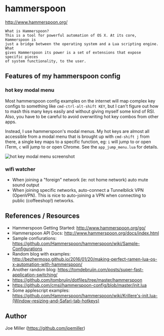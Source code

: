 hammerspoon
===========

http://www.hammerspoon.org/

```
What is Hammerspoon?
This is a tool for powerful automation of OS X. At its core, Hammerspoon is
just a bridge between the operating system and a Lua scripting engine. What
gives Hammerspoon its power is a set of extensions that expose specific pieces
of system functionality, to the user.
```

Features of my hammerspoon config
---------------------------------

### hot key modal menu

Most hammerspoon config examples on the internet will map complex key configs
to something like `cmd-ctrl-alt-shift KEY`, but I can't figure out how to mash
this many keys easily and without giving myself some kind of RSI. Also, you
have to be careful to avoid overwriting hot key combos from other apps.

Instead, I use hammerspoon's modal menus. My hot keys are almost all accessible
from a modal menu that is brought up with `cmd-shift j` from there, a single
key maps to a specific function, eg: `i` will jump to or open iTerm, `c` will
jump to or open Chrome. See the `app_jump_menu.lua` for details.

![hot key modal menu screenshot](https://raw.githubusercontent.com/joemiller/dotfiles/master/_hammerspoon/hammerspoon-modal-menu-example.png)

### wifi watcher

- When joining a "foreign" network (ie: not home network) auto mute sound output
- When joining specific networks, auto-connect a Tunnelblick VPN (OpenVPN). This
  is nice to auto-joining a VPN when connecting to public (coffeeshop!) networks.

References / Resources
----------------------

- Hammerspoon Getting Started: http://www.hammerspoon.org/go/
- Hammerspoon API Docs: http://www.hammerspoon.org/docs/index.html
- Sample confiurations: https://github.com/Hammerspoon/hammerspoon/wiki/Sample-Configurations
- Random blog with examples: http://bezhermoso.github.io/2016/01/20/making-perfect-ramen-lua-os-x-automation-with-hammerspoon/
- Another random blog: https://tomdebruijn.com/posts/super-fast-application-switching/
- https://github.com/tombruijn/dotfiles/tree/master/hammerspoon
- https://github.com/cmsj/hammerspoon-config/blob/master/init.lua
- Some applescript examples: https://github.com/Hammerspoon/hammerspoon/wiki/Krillere's-init.lua-(Window-resizing-and-Safari-tab-hotkeys)

Author
------

Joe Miller (https://github.com/joemiller)
